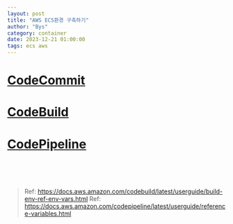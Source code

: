```yaml
---
layout: post
title: "AWS ECS환경 구축하기"
author: "Bys"
category: container
date: 2023-12-21 01:00:00
tags: ecs aws
---
```


# [CodeCommit]()

# [CodeBuild]()

# [CodePipeline]()






<br><br><br>

> Ref: https://docs.aws.amazon.com/codebuild/latest/userguide/build-env-ref-env-vars.html
> Ref: https://docs.aws.amazon.com/codepipeline/latest/userguide/reference-variables.html